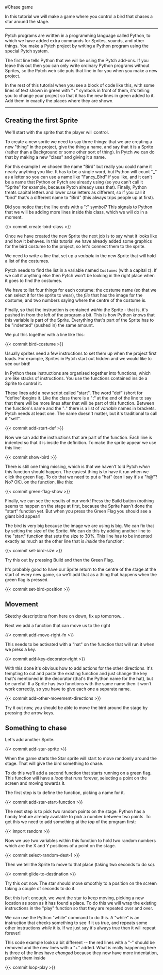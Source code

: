 #Chase game

In this tutorial we will make a game where you control a bird that
chases a star around the stage.

---

Pytch programs are written in a programming language called Python, to
which we have added extra commands for Sprites, sounds, and other
things. You make a Pytch project by writing a Python program using the
special Pytch system.

The first line tells Python that we will be using the Pytch
add-ons. If you leave this out then you can only write ordinary Python
programs without Sprites, so the Pytch web site puts that line in for
you when you make a new project.


In the rest of this tutorial when you see a block of code like this,
with some lines of text shown in green with "+" symbols in front of
them, it's telling you to change your project so that it has the new
lines in green added to it. Add them in exactly the places where they
are shown.


---

## Creating the first Sprite

We'll start with the sprite that the player will control.

To create a new sprite we need to say three things: that we are
creating a new "thing" in the project, give the thing a name, and say
that it is a Sprite (rather than a Background or some other sort of
thing). In Pytch we can do that by making a new "class" and giving it a name.

For this example I've chosen the name "Bird" but really you could name
it nearly anything you like. It has to be a single word, but Python
will count "_" as a letter so you can use a name like "Fancy_Bird" if
you like, and it can't be a name that Python or Pytch are already
using (so you can't call it "Sprite" for example, because Pytch
already uses that). Finally, Python treats capital letters and lower
case letters as different, so if you call it "bird" that's a different
name to "Bird" (this always trips people up at first).

Did you notice that the line ends with a ":" symbol? This signals to Python
that we will be adding more lines inside this class, which we will do
in a moment.

{{< commit create-bird-class >}}

Once we have created the new Sprite the next job is to say what it
looks like and how it behaves. In this tutorial we have already added
some graphics for the bird costume to the project, so let's connect
them to the sprite.

We need to write a line that set up a _variable_
in the new Sprite that will hold a list of the costumes.

Pytch needs to find the list in a variable named ```Costumes``` (with
a capital ```C```). If we call it anything else then Pytch won't be
looking in the right place when it goes to find the costumes.

We have to list four things for each costume: the costume name (so
that we can select it for the sprite to wear), the _file_ that has the
image for the costume, and two numbers saying where the centre of the
costume is.

Finally, so that the instruction is contained _within_ the Sprite - that
is, it's pushed in from the left of the program a bit. This is how
Python knows that this variable is part of the Sprite. Everything
that's part of the Sprite has to be "indented" (pushed in) the same
amount.

We put this together with a line like this:

{{< commit bird-costume >}}

Usually sprites need a few instructions to set them up when the
project first loads. For example, Sprites in Pytch start out hidden
and we would like to see our bird!

In Python these instructions are organised together into functions,
which are like stacks of instructions. You use the functions
contained inside a Sprite to control it.

These lines add a new script called "start". The word "def" (short for
"define")begins it. Like the class there is a ":" at the end of the
line to say that there will be more lines after that will be part of
this function. Between the function's name and the ":" there is a list
of _variable_ names in brackets. Pytch needs at least one. The name
doesn't matter, but it's traditional to call it "self".

{{< commit add-start-def >}}

Now we can add the instructions that are part of the function. Each
line is indented so that it is inside the definition. To make the
sprite appear we use this line:

{{< commit show-bird >}}

There is still one thing missing, which is that we haven't told Pytch
_when_ this function should happen. The easiest thing is to have it
run when we click the green flag. To do that we need to put a "hat"
(can I say it's a "h@"? No? OK). on the function, like this:

{{< commit green-flag-show >}}

Finally, we can see the results of our work! Press the Build button
(nothing seems to happen on the stage at first, because the Sprite
hasn't done the "start" function yet. But when you press the Green
Flag you should see a giant bird appear!

The bird is very big because the image we are using is big. We can fix
that by setting the size of the Sprite. We can do this by adding
another line to the "start" function that sets the size to 30%. This
line has to be indented exactly as much as the other line that is
_inside_ the function:

{{< commit set-bird-size >}}

Try this out by pressing Build and then the Green Flag.

It's probably good to have our Sprite return to the centre of the
stage at the start of every new game, so we'll add that as a thing
that happens when the green flag is pressed.

{{< commit set-bird-position >}}


## Movement

Sketchy descriptions from here on down, fix up tomorrow...

Next we add a function that can move us to the right

{{< commit add-move-right-fn >}}

This needs to be activated with a "hat" on the function that will run
it when we press a key.

{{< commit add-key-decorator-right >}}

With this done it's obvious how to add actions for the other
directions. It's tempting to cut and paste the existing function and
just change the key that's mentioned in the decorator (that's the
Python name for the hat), but be careful! If a Sprite has two
functions with the same name then it won't work correctly, so you have
to give each one a separate name.

{{< commit add-other-movement-directions >}}

Try it out now, you should be able to move the bird around the stage
by pressing the arrow keys.

## Something to chase

Let's add another Sprite.

{{< commit add-star-sprite >}}

When the game starts the Star sprite will start to move randomly
around the stage. That will give the bird something to chase.

To do this we'll add a second function that starts running on a green
flag. This function will have a _loop_ that runs forever, selecting a
point on the screen and moving towards it.

The first step is to define the function, picking a name for it.

{{< commit add-star-start-function >}}

The next step is to pick two random points on the stage. Python has a
handy feature already available to pick a number between two
points. To get this we need to add something at the _top_ of the
program first:

{{< import random >}}

Now we use two variables within this function to hold two random
numbers which are the X and Y positions of a point on the stage.

{{< commit select-random-dest-1 >}}

Then we tell the Sprite to move to that place (taking two seconds to do so).

{{< commit glide-to-destination >}}

Try this out now. The star should move smoothly to a position on the
screen taking a couple of seconds to do it.

But this isn't enough, we want the star to keep moving, picking a new
location as soon as it has found a place. To do this we will wrap the
existing instructions in the "play" function so that they are repeated
over and over.

We can use the Python "while" command to do this. A "while" is an instruction that checks something to see if it us true, and repeats some other instructions _while_ it is. If we just say it's always true then it will repeat forever!


This code example looks a bit different -- the red lines with a "-" should be removed and the new lines with a "+" added. What is really happening here is three of the lines have _changed_ because they now have more indentation, pushing them inside

{{< commit loop-play >}}
